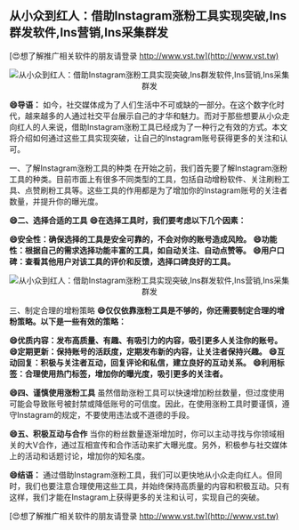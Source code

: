 ## **从小众到红人：借助Instagram涨粉工具实现突破,Ins群发软件,Ins营销,Ins采集群发**

[😍想了解推广相关软件的朋友请登录 http://www.vst.tw](http://www.vst.tw)

 <center><img src="https://vst.tw/MP4/tuiguang/png/2.png" alt="从小众到红人：借助Instagram涨粉工具实现突破,Ins群发软件,Ins营销,Ins采集群发"></center>

**😄导语：**
如今，社交媒体成为了人们生活中不可或缺的一部分。在这个数字化时代，越来越多的人通过社交平台展示自己的才华和魅力。而对于那些想要从小众走向红人的人来说，借助Instagram涨粉工具已经成为了一种行之有效的方式。本文将介绍如何通过这些工具实现突破，让自己的Instagram账号获得更多的关注和认可。

一、了解Instagram涨粉工具的种类
在开始之前，我们首先要了解Instagram涨粉工具的种类。目前市面上有很多不同类型的工具，包括自动增粉软件、关注刷粉工具、点赞刷粉工具等。这些工具的作用都是为了增加你的Instagram账号的关注者数量，并提升你的曝光度。

**😄二、选择合适的工具**
**😄在选择工具时，我们要考虑以下几个因素：**

**😄安全性：确保选择的工具是安全可靠的，不会对你的账号造成风险。**
**😄功能性：根据自己的需求选择功能丰富的工具，如自动关注、自动点赞等。**
**😄用户口碑：查看其他用户对该工具的评价和反馈，选择口碑良好的工具。**

 <center><img src="https://vst.tw/MP4/tuiguang/png/2.png" alt="从小众到红人：借助Instagram涨粉工具实现突破,Ins群发软件,Ins营销,Ins采集群发"></center>

三、制定合理的增粉策略
**😄仅仅依靠涨粉工具是不够的，你还需要制定合理的增粉策略。以下是一些有效的策略：**

**😄优质内容：发布高质量、有趣、有吸引力的内容，吸引更多人关注你的账号。**
**😄定期更新：保持账号的活跃度，定期发布新的内容，让关注者保持兴趣。**
**😄互动回复：积极与关注者互动，回复评论和私信，建立良好的互动关系。**
**😄利用标签：合理使用热门标签，增加你的曝光度，吸引更多的关注者。**

**😄四、谨慎使用涨粉工具**
虽然借助涨粉工具可以快速增加粉丝数量，但过度使用可能会导致账号被封禁或降低账号的可信度。因此，在使用涨粉工具时要谨慎，遵守Instagram的规定，不要使用违法或不道德的手段。

**😄五、积极互动与合作**
当你的粉丝数量逐渐增加时，你可以主动寻找与你领域相关的大V合作，通过互相宣传和合作活动来扩大曝光度。另外，积极参与社交媒体上的活动和话题讨论，增加你的知名度。

**😄结语：**
通过借助Instagram涨粉工具，我们可以更快地从小众走向红人。但同时，我们也要注意合理使用这些工具，并始终保持高质量的内容和积极互动。只有这样，我们才能在Instagram上获得更多的关注和认可，实现自己的突破。

[😍想了解推广相关软件的朋友请登录 http://www.vst.tw](http://www.vst.tw)



